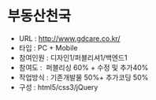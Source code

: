 # 부동산천국
- URL  : http://www.gdcare.co.kr/
- 타입 : PC + Mobile
- 참여인원 : 디자인1/퍼블리셔1/백엔드1
- 참여도 :  퍼블리싱 60% + 수정 및 추가40%
- 작업방식 : 기존개발물 50%+ 추가코딩 50%
- 구성 : html5/css3/jQuery
